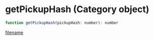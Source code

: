 # getPickupHash (Category object)

```js
function getPickupHash(pickupHash: number): number
```

[filename](getPickupHash_m.md ':include')